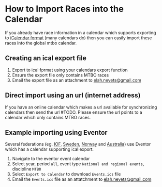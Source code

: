 # How to Import Races into the Calendar

If you already have race information in a calendar which supports exporting to [iCalendar format](https://icalendar.org/) (many calendars do) then you can easily import these races
into the global mtbo calendar.

## Creating an ical export file
1. Export to ical fprmat using your calendars export function
1. Ensure the export file only contains MTBO races
1. Email the export file as an attachment to <elah.nevets@gmail.com>

## Direct import using an url (internet address)
If you have an online calendar which makes a url available for synchronizing calendars then send the url #TODO. Please ensure the url points to a calendar
which only contains MTBO races.

## Example importing using Eventor 
Several federations (eg. [IOF](https://eventor.orienteering.org/Events), [Sweden](https://eventor.orientering.se/Events), 
[Norway](https://eventor.orientering.no/Events) and [Australia](https://eventor.orienteering.asn.au/Events)) 
use Eventor which has a calendar supporting ical export.

1. Navigate to the eventor event calendar
1. Select year, period `all`, event type `National and regional events`, discipline `MTBO`
1. Select `Export to Calendar` to download `Events.ics` file
1. Email the `Events.ics` file as an attatchment to <elah.nevets@gmail.com>


